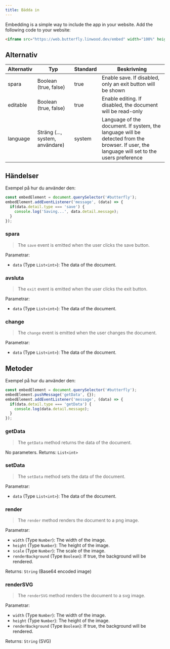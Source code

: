 ```yaml
---
title: Bädda in
---
```


Embedding is a simple way to include the app in your website.
Add the following code to your website:

```html
<iframe src="https://web.butterfly.linwood.dev/embed" width="100%" height="500px" allowtransparency="true"></iframe>
```

## Alternativ

| Alternativ | Typ                                                                                                | Standard | Beskrivning                                                                                                                                                                 |
| ---------- | -------------------------------------------------------------------------------------------------- | -------- | --------------------------------------------------------------------------------------------------------------------------------------------------------------------------- |
| spara      | Boolean (true, false)                                                           | true     | Enable save. If disabled, only an exit button will be shown                                                                                                 |
| editable   | Boolean (true, false)                                                           | true     | Enable editing. If disabled, the document will be read-only                                                                                                 |
| language   | Sträng (..., system, användare) | system   | Language of the document. If system, the language will be detected from the browser. If user, the language will set to the users preference |

## Händelser

Exempel på hur du använder den:

```javascript
const embedElement = document.querySelector('#butterfly');
embedElement.addEventListener('message', (data) => {
  if(data.detail.type === 'save') {
    console.log('Saving...', data.detail.message);
  }
});
```

### spara

> The `save` event is emitted when the user clicks the save button.

Parametrar:

- `data` (Type `List<int>`): The data of the document.

### avsluta

> The `exit` event is emitted when the user clicks the exit button.

Parametrar:

- `data` (Type `List<int>`): The data of the document.

### change

> The `change` event is emitted when the user changes the document.

Parametrar:

- `data` (Type `List<int>`): The data of the document.

## Metoder

Exempel på hur du använder den:

```javascript
const embedElement = document.querySelector('#butterfly');
embedElement.pushMessage('getData', {});
embedElement.addEventListener('message', (data) => {
  if(data.detail.type === 'getData') {
    console.log(data.detail.message);
  }
});
```

### getData

> The `getData` method returns the data of the document.

No parameters.
Returns: `List<int>`

### setData

> The `setData` method sets the data of the document.

Parametrar:

- `data` (Type `List<int>`): The data of the document.

### render

> The `render` method renders the document to a png image.

Parametrar:

- `width` (Type `Number`): The width of the image.
- `height` (Type `Number`): The height of the image.
- `scale` (Type `Number`): The scale of the image.
- `renderBackground` (Type `Boolean`): If true, the background will be rendered.

Returns: `String` (Base64 encoded image)

### renderSVG

> The `renderSVG` method renders the document to a svg image.

Parametrar:

- `width` (Type `Number`): The width of the image.
- `height` (Type `Number`): The height of the image.
- `renderBackground` (Type `Boolean`): If true, the background will be rendered.

Returns: `String` (SVG)
